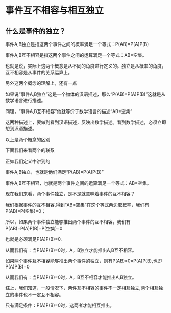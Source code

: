 # 事件互不相容与相互独立
## 什么是事件的独立？

事件A,B独立是指这两个事件之间的概率满足一个等式：P(AB)=P(A)P(B)

事件A,B互不相容是指这两个事件之间的运算满足一个等式：AB=空集。

也就是说，实际上这两个概念是从不同的角度进行定义的。独立是从概率的角度，互不相容是从事件的关系运算上。

另外这两个概念的理解上，还有一点

如果说“事件A,B独立”这是一个物体的汉语描述，那么“P(AB)=P(A)P(B)”这就是从数学语言进行描述。

同理，“事件A,B互不相容”他就等价于数学语言的描述“AB=空集”

这两种描述上，要做到看到汉语描述，反映出数学描述。看到数学描述，必须立即想到汉语描述。

以上是两个概念的区别

下面我们来看两个的联系

正如我们定义中讲到的

事件A,B独立，也就是他们满足“P(AB)=P(A)P(B)”

事件A,B互不相容，也就是两个事件之间的运算满足一个等式：AB=空集。

现在我们来看，两个事件独立，是不是就意味着事件的互不相容？

我们根据事件的互不相容,得到“AB=空集”在这个等式两边取概率，我们有P(AB)=P(空集)=0；

所以，如果两个事件独立能够推出两个事件的互不相容，我们有P(AB)=P(A)P(B)=P(空集)=0

也就是必须满足P(A)P(B)=0.

从而我们有：当P(A)P(B)=0时，A，B独立才能推出A,B互不相容。

如果两个事件互不相容能够推出两个事件的独立，则有P(AB)=0=P(A)P(B),也即P(A)P(B)=0

从而我们有：当P(A)P(B)=0时，A，B互不相容才能推出A,B独立。

综上，我们知道，一般情况下，两件互不相容的事件不一定相互独立,两个相互独立的事件也不一定互不相容。

只有满足条件：P(A)P(B)=0时，这两者才能相互推出。